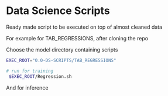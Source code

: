 # Data Science Scripts

Ready made script to be executed on top of almost cleaned data

For example for TAB_REGRESSIONS, after cloning the repo

Choose the model directory containing scripts

```sh
EXEC_ROOT="0.0-DS-SCRIPTS/TAB_REGRESSIONS"

# run for training
 $EXEC_ROOT/Regression.sh


```

And for inference

